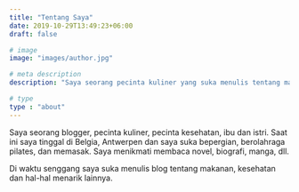 ```yaml
---
title: "Tentang Saya"
date: 2019-10-29T13:49:23+06:00
draft: false

# image
image: "images/author.jpg"

# meta description
description: "Saya seorang pecinta kuliner yang suka menulis tentang makanan, kesehatan, dan hal-hal menarik lainnya."

# type
type : "about"
---
```


Saya seorang blogger, pecinta kuliner, pecinta kesehatan, ibu dan istri. Saat ini saya tinggal di Belgia, Antwerpen dan saya suka bepergian, berolahraga pilates, dan memasak. Saya menikmati membaca novel, biografi, manga, dll.

Di waktu senggang saya suka menulis blog tentang makanan, kesehatan dan hal-hal menarik lainnya.